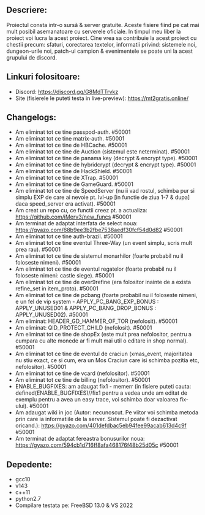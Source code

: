  ## Descriere:
 Proiectul consta intr-o sursă & server gratuite. Aceste fisiere fiind pe cat mai mult posibil asemanatoare cu serverele oficiale. In timpul meu liber la proiect voi lucra la acest proiect. Cine vrea sa contribuie la acest proiect cu chestii precum: sfaturi, corectarea textelor, informatii privind: sistemele noi, dungeon-urile noi, patch-ul campion & evenimentele se poate uni la acest grupului de discord.
 
 ## Linkuri folositoare:
 - Discord: https://discord.gg/G8MdTTrvkz
 - Site (fisierele le puteti testa in live-preview): https://mt2gratis.online/ 
 
 ## Changelogs:
 - Am eliminat tot ce tine passpod-auth. #50001
 - Am eliminat tot ce tine matrix-auth. #50001
 - Am eliminat tot ce tine de HBCache. #50001
 - Am eliminat tot ce tine de Auction (sistemul este neterminat). #50001
 - Am eliminat tot ce tine de panama key (decrypt & encrypt type). #50001
 - Am eliminat tot ce tine de hybridcrypt (decrypt & encrypt type). #50001
 - Am eliminat tot ce tine de HackShield. #50001
 - Am eliminat tot ce tine de XTrap. #50001
 - Am eliminat tot ce tine de GameGuard. #50001
 - Am eliminat tot ce tine de SpeedServer (nu ii vad rostul, schimba pur si simplu EXP de care ai nevoie pt. lvl-up [in functie de ziua 1-7 & dupa] daca speed_server era activat). #50001
 - Am creat un repo cu, ce functii creez pt. a actualiza: https://github.com/iMerv3/new_funcs #50001
 - Am terminat de adaptat interfata de select noua: https://gyazo.com/68b9ee3b2fbe7538aedf30fcf54d0d82 #50001
 - Am eliminat tot ce tine auth-brazil. #50001
 - Am eliminat tot ce tine eventul Three-Way (un event simplu, scris mult prea rau). #50001
 - Am eliminat tot ce tine de sistemul monarhilor (foarte probabil nu il foloseste nimeni). #50001
 - Am eliminat tot ce tine de eventul regatelor (foarte probabil nu il foloseste nimeni: castle siege). #50001
 - Am eliminat tot ce tine de over9refine (era folositor inainte de a exista refine_set in item_proto). #50001
 - Am eliminat tot ce tine de pcbang (foarte probabil nu il foloseste nimeni, e un fel de vip system - APPLY_PC_BANG_EXP_BONUS : APPLY_UNUSED01 & APPLY_PC_BANG_DROP_BONUS : APPLY_UNUSED02). #50001
 - Am eliminat: HEADER_GD_HAMMER_OF_TOR (nefolosit). #50001
 - Am eliminat: QID_PROTECT_CHILD (nefolosit). #50001
 - Am eliminat tot ce tine de shopEx (este mult prea nefolositor, pentru a cumpara cu alte monede ar fi mult mai util o editare in shop normal). #50001
 - Am eliminat tot ce tine de eventul de craciun (xmas_event, majoritatea nu stiu exact, ce si cum, era un Mos Craciun care isi schimba pozitia etc, nefolositor). #50001
 - Am eliminat tot ce tine de vcard (nefolositor). #50001
 - Am eliminat tot ce tine de billing (nefolositor). #50001
 - ENABLE_BUGFIXES: am adaugat fix1 - memerr (in fisiere puteti cauta: defined(ENABLE_BUGFIXES)//fix1 pentru a vedea unde am editat de exemplu pentru a avea un easy trace, voi schimba doar valoarea fix-ului). #50001
 - Am adaugat wiki in joc (Autor: necunoscut. Pe viitor voi schimba metoda prin care ia informatiile de la server. Sistemul poate fi dezactivat oricand.): https://gyazo.com/401defdbac5eb94fee99acab613d4c9f #50001
 - Am terminat de adaptat fereastra bonusurilor noua: https://gyazo.com/594cb1d716ff8afa468176f48b25d05c #50001
 
## Depedente:
 - gcc10
 - v143
 - c++11
 - python2.7
 - Compilare testata pe: FreeBSD 13.0 & VS 2022
